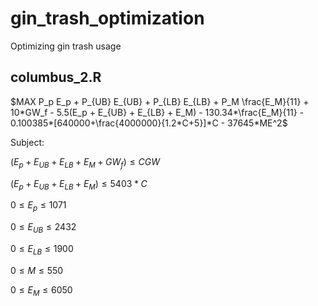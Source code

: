 # gin_trash_optimization
Optimizing gin trash usage

## columbus_2.R 

$`MAX P_p E_p + P_{UB} E_{UB} + P_{LB} E_{LB} + P_M \frac{E_M}{11} + 10*GW_f - 5.5(E_p + E_{UB} + E_{LB} + E_M) - 130.34*\frac{E_M}{11} - 0.100385*[640000+\frac{4000000}{1.2*C+5}]*C - 37645*ME^2`$ 

Subject:

$`(E_p + E_{UB} + E_{LB} + E_M + GW_f) \leq CGW`$ 

$`(E_p + E_{UB} + E_{LB} + E_M) \leq 5403*C`$ 

$`0 \leq E_p \leq 1071`$ 

$`0 \leq E_{UB} \leq 2432`$ 

$`0 \leq E_{LB} \leq 1900`$ 

$`0 \leq M \leq 550`$ 

$`0 \leq E_M \leq 6050`$ 

